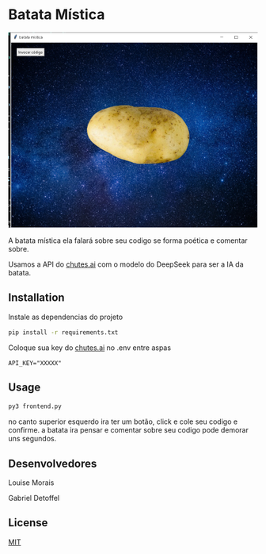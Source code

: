 # Batata Mística
![batata-mistica](assets/png_da_batata.png)

A batata mística ela falará sobre seu codigo se forma poética e comentar sobre.

Usamos a API do [chutes.ai](https://chutes.ai/) com o modelo do DeepSeek para ser a IA da batata.

## Installation

Instale as dependencias do projeto

```bash
pip install -r requirements.txt
```

Coloque sua key do [chutes.ai](https://chutes.ai/) no .env entre aspas
```
API_KEY="XXXXX"
```

## Usage

```python
py3 frontend.py
```

no canto superior esquerdo ira ter um botão, click e cole seu codigo e confirme. a batata ira pensar e comentar sobre seu codigo pode demorar uns segundos.

## Desenvolvedores
Louise Morais

Gabriel Detoffel

## License

[MIT](https://choosealicense.com/licenses/mit/)
